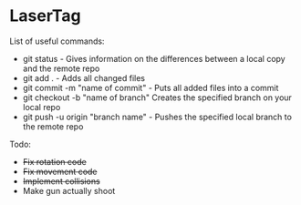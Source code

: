 # LaserTag

List of useful commands:
- git status - Gives information on the differences between a local copy and the remote repo
- git add . - Adds all changed files
- git commit -m "name of commit" - Puts all added files into a commit
- git checkout -b "name of branch" Creates the specified branch on your local repo
- git push -u origin "branch name" - Pushes the specified local branch to the remote repo

Todo:
- ~~Fix rotation code~~
- ~~Fix movement code~~
- ~~Implement collisions~~
- Make gun actually shoot

